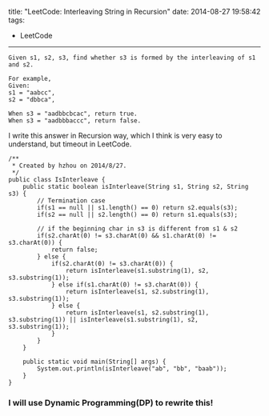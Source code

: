 title: "LeetCode: Interleaving String in Recursion"
date: 2014-08-27 19:58:42
tags:
 - LeetCode
---

```
Given s1, s2, s3, find whether s3 is formed by the interleaving of s1 and s2.

For example,
Given:
s1 = "aabcc",
s2 = "dbbca",

When s3 = "aadbbcbcac", return true.
When s3 = "aadbbbaccc", return false.
```
<!-- more -->

I write this answer in Recursion way, which I think is very easy to understand, but timeout in LeetCode.

```
/**
 * Created by hzhou on 2014/8/27.
 */
public class IsInterleave {
    public static boolean isInterleave(String s1, String s2, String s3) {
    	// Termination case
        if(s1 == null || s1.length() == 0) return s2.equals(s3);
        if(s2 == null || s2.length() == 0) return s1.equals(s3);

        // if the beginning char in s3 is different from s1 & s2
        if(s2.charAt(0) != s3.charAt(0) && s1.charAt(0) != s3.charAt(0)) {
            return false;
        } else {
            if(s2.charAt(0) != s3.charAt(0)) {
                return isInterleave(s1.substring(1), s2, s3.substring(1));
            } else if(s1.charAt(0) != s3.charAt(0)) {
                return isInterleave(s1, s2.substring(1), s3.substring(1));
            } else {
                return isInterleave(s1, s2.substring(1), s3.substring(1)) || isInterleave(s1.substring(1), s2, s3.substring(1));
            }
        }
    }

    public static void main(String[] args) {
        System.out.println(isInterleave("ab", "bb", "baab"));
    }
}
```

### I will use Dynamic Programming(DP) to rewrite this! 